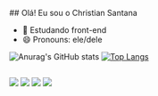 ​## Olá! Eu sou o Christian Santana

- 🌱 Estudando front-end
- 😄 Pronouns: ele/dele



![Anurag's GitHub stats](https://github-readme-stats.vercel.app/api?username=warybloom&show_icons=true&theme=dark)
[![Top Langs](https://github-readme-stats.vercel.app/api/top-langs/?username=warybloom&layout=compact&theme=dark)](https://github.com/warybloom/github-readme-stats)
 
 ##
 
 
 <div>
  

  <a href="[https://instagram.com/rafaballerini](https://www.instagram.com/chrs_santana/)" target="_blank"><img src="https://img.shields.io/badge/-Instagram-%23E4405F?style=for-the-badge&logo=instagram&logoColor=white" target="_blank"></a>
 <a href="[https://discord.gg/wagxzStdcR](https://discord.gg/dauFpXhj)" target="_blank"><img src="https://img.shields.io/badge/Discord-7289DA?style=for-the-badge&logo=discord&logoColor=white" target="_blank"></a> 
   <a href = "mailto:kimedeiros69@gmail.com"><img src="https://img.shields.io/badge/-Gmail-%23333?style=for-the-badge&logo=gmail&logoColor=white" target="_blank"></a>
  <a href="[[https://github.com/warybloom](https://www.linkedin.com/in/christian-santana-960869248/)](https://www.linkedin.com/in/christian-santana-960869248/)" target="_blank"><img src="https://img.shields.io/badge/-LinkedIn-%230077B5?style=for-the-badge&logo=linkedin&logoColor=white" target="_blank"></a>
  </div>
  
  
